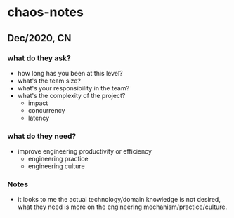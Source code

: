 # chaos-notes

## Dec/2020, CN
### what do they ask?
* how long has you been at this level?
* what's the team size?
* what's your responsibility in the team?
* what's the complexity of the project?
  * impact
  * concurrency
  * latency
### what do they need?
* improve engineering productivity or efficiency
  * engineering practice
  * engineering culture
### Notes
* it looks to me the actual technology/domain knowledge is not desired, what they need is more on the engineering mechanism/practice/culture.
